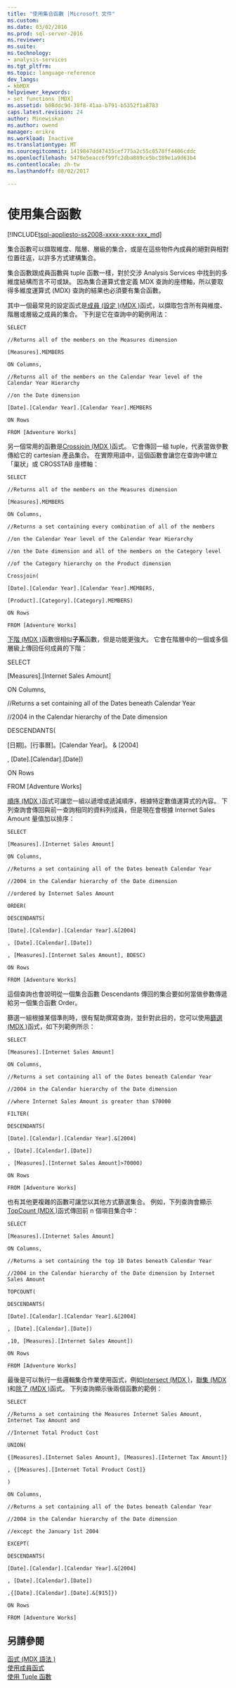 ```yaml
---
title: "使用集合函數 |Microsoft 文件"
ms.custom: 
ms.date: 03/02/2016
ms.prod: sql-server-2016
ms.reviewer: 
ms.suite: 
ms.technology:
- analysis-services
ms.tgt_pltfrm: 
ms.topic: language-reference
dev_langs:
- kbMDX
helpviewer_keywords:
- set functions [MDX]
ms.assetid: b08ddc9d-38f8-41aa-b791-b5352f1a8783
caps.latest.revision: 24
author: Minewiskan
ms.author: owend
manager: erikre
ms.workload: Inactive
ms.translationtype: MT
ms.sourcegitcommit: 1419847dd47435cef775a2c55c0578ff4406cddc
ms.openlocfilehash: 5478e5eacc6f99fc2dba889ce5bc189e1a9d63b4
ms.contentlocale: zh-tw
ms.lasthandoff: 08/02/2017

---
```

# <a name="using-set-functions"></a>使用集合函數
[!INCLUDE[tsql-appliesto-ss2008-xxxx-xxxx-xxx_md](../includes/tsql-appliesto-ss2008-xxxx-xxxx-xxx-md.md)]

  集合函數可以擷取維度、階層、層級的集合，或是在這些物件內成員的絕對與相對位置往返，以許多方式建構集合。  
  
 集合函數跟成員函數與 tuple 函數一樣，對於交涉 Analysis Services 中找到的多維度結構而言不可或缺。 因為集合運算式會定義 MDX 查詢的座標軸，所以要取得多維度運算式 (MDX) 查詢的結果也必須要有集合函數。  
  
 其中一個最常見的設定函式是[成員 &#40;設定 &#41;&#40;MDX &#41;](../mdx/members-set-mdx.md)函式，以擷取包含所有與維度、 階層或層級之成員的集合。 下列是它在查詢中的範例用法：  
  
 `SELECT`  
  
 `//Returns all of the members on the Measures dimension`  
  
 `[Measures].MEMBERS`  
  
 `ON Columns,`  
  
 `//Returns all of the members on the Calendar Year level of the Calendar Year Hierarchy`  
  
 `//on the Date dimension`  
  
 `[Date].[Calendar Year].[Calendar Year].MEMBERS`  
  
 `ON Rows`  
  
 `FROM [Adventure Works]`  
  
 另一個常用的函數是[Crossjoin &#40;MDX &#41;](../mdx/crossjoin-mdx.md)函式。 它會傳回一組 tuple，代表當做參數傳給它的 cartesian 產品集合。 在實際用語中，這個函數會讓您在查詢中建立「巢狀」或 CROSSTAB 座標軸：  
  
 `SELECT`  
  
 `//Returns all of the members on the Measures dimension`  
  
 `[Measures].MEMBERS`  
  
 `ON Columns,`  
  
 `//Returns a set containing every combination of all of the members`  
  
 `//on the Calendar Year level of the Calendar Year Hierarchy`  
  
 `//on the Date dimension and all of the members on the Category level`  
  
 `//of the Category hierarchy on the Product dimension`  
  
 `Crossjoin(`  
  
 `[Date].[Calendar Year].[Calendar Year].MEMBERS,`  
  
 `[Product].[Category].[Category].MEMBERS)`  
  
 `ON Rows`  
  
 `FROM [Adventure Works]`  
  
 [下階 &#40;MDX &#41;](../mdx/descendants-mdx.md)函數很相似**子系**函數，但是功能更強大。 它會在階層中的一個或多個層級上傳回任何成員的下階：  
  
 SELECT  
  
 [Measures].[Internet Sales Amount]  
  
 ON Columns,  
  
 //Returns a set containing all of the Dates beneath Calendar Year  
  
 //2004 in the Calendar hierarchy of the Date dimension  
  
 DESCENDANTS(  
  
 [日期]。[行事曆]。[Calendar Year]。 & [2004]  
  
 , [Date].[Calendar].[Date])  
  
 ON Rows  
  
 FROM [Adventure Works]  
  
 [順序 &#40;MDX &#41;](../mdx/order-mdx.md)函式可讓您一組以遞增或遞減順序，根據特定數值運算式的內容。 下列查詢會傳回與前一查詢相同的資料列成員，但是現在會根據 Internet Sales Amount 量值加以排序：  
  
 `SELECT`  
  
 `[Measures].[Internet Sales Amount]`  
  
 `ON Columns,`  
  
 `//Returns a set containing all of the Dates beneath Calendar Year`  
  
 `//2004 in the Calendar hierarchy of the Date dimension`  
  
 `//ordered by Internet Sales Amount`  
  
 `ORDER(`  
  
 `DESCENDANTS(`  
  
 `[Date].[Calendar].[Calendar Year].&[2004]`  
  
 `, [Date].[Calendar].[Date])`  
  
 `, [Measures].[Internet Sales Amount], BDESC)`  
  
 `ON Rows`  
  
 `FROM [Adventure Works]`  
  
 這個查詢也會說明從一個集合函數 Descendants 傳回的集合要如何當做參數傳遞給另一個集合函數 Order。  
  
 篩選一組根據某個準則時，很有幫助撰寫查詢，並針對此目的，您可以使用[篩選 &#40;MDX &#41;](../mdx/filter-mdx.md)函式，如下列範例所示：  
  
 `SELECT`  
  
 `[Measures].[Internet Sales Amount]`  
  
 `ON Columns,`  
  
 `//Returns a set containing all of the Dates beneath Calendar Year`  
  
 `//2004 in the Calendar hierarchy of the Date dimension`  
  
 `//where Internet Sales Amount is greater than $70000`  
  
 `FILTER(`  
  
 `DESCENDANTS(`  
  
 `[Date].[Calendar].[Calendar Year].&[2004]`  
  
 `, [Date].[Calendar].[Date])`  
  
 `, [Measures].[Internet Sales Amount]>70000)`  
  
 `ON Rows`  
  
 `FROM [Adventure Works]`  
  
 也有其他更複雜的函數可讓您以其他方式篩選集合。 例如，下列查詢會顯示[TopCount &#40;MDX &#41;](../mdx/topcount-mdx.md)函式傳回前 n 個項目集合中：  
  
 `SELECT`  
  
 `[Measures].[Internet Sales Amount]`  
  
 `ON Columns,`  
  
 `//Returns a set containing the top 10 Dates beneath Calendar Year`  
  
 `//2004 in the Calendar hierarchy of the Date dimension by Internet Sales Amount`  
  
 `TOPCOUNT(`  
  
 `DESCENDANTS(`  
  
 `[Date].[Calendar].[Calendar Year].&[2004]`  
  
 `, [Date].[Calendar].[Date])`  
  
 `,10, [Measures].[Internet Sales Amount])`  
  
 `ON Rows`  
  
 `FROM [Adventure Works]`  
  
 最後是可以執行一些邏輯集合作業使用函式，例如[Intersect &#40;MDX &#41;](../mdx/intersect-mdx.md)，[聯集 &#40;MDX &#41;](../mdx/union-mdx.md)和[除了 &#40;MDX &#41;](../mdx/except-mdx-function.md)函式。 下列查詢顯示後兩個函數的範例：  
  
 `SELECT`  
  
 `//Returns a set containing the Measures Internet Sales Amount, Internet Tax Amount and`  
  
 `//Internet Total Product Cost`  
  
 `UNION(`  
  
 `{[Measures].[Internet Sales Amount], [Measures].[Internet Tax Amount]}`  
  
 `, {[Measures].[Internet Total Product Cost]}`  
  
 `)`  
  
 `ON Columns,`  
  
 `//Returns a set containing all of the Dates beneath Calendar Year`  
  
 `//2004 in the Calendar hierarchy of the Date dimension`  
  
 `//except the January 1st 2004`  
  
 `EXCEPT(`  
  
 `DESCENDANTS(`  
  
 `[Date].[Calendar].[Calendar Year].&[2004]`  
  
 `, [Date].[Calendar].[Date])`  
  
 `,{[Date].[Calendar].[Date].&[915]})`  
  
 `ON Rows`  
  
 `FROM [Adventure Works]`  
  
## <a name="see-also"></a>另請參閱  
 [函式 &#40;MDX 語法 &#41;](../mdx/functions-mdx-syntax.md)   
 [使用成員函式](../mdx/using-member-functions.md)   
 [使用 Tuple 函數](../mdx/using-tuple-functions.md)  
  
  

